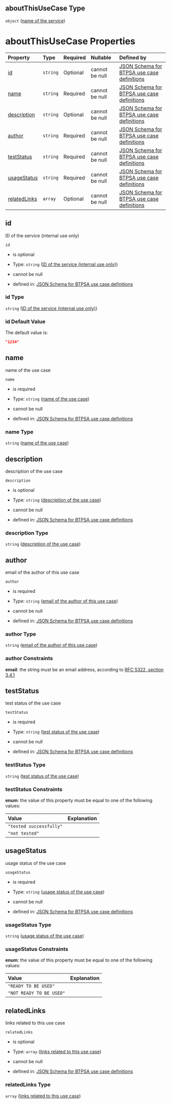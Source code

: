 ## aboutThisUseCase Type

`object` ([name of the service](btpsa-usecase-properties-name-of-the-service.md))

# aboutThisUseCase Properties

| Property                      | Type     | Required | Nullable       | Defined by                                                                                                                                                                                               |
| :---------------------------- | :------- | :------- | :------------- | :------------------------------------------------------------------------------------------------------------------------------------------------------------------------------------------------------- |
| [id](#id)                     | `string` | Optional | cannot be null | [JSON Schema for BTPSA use case definitions](btpsa-usecase-properties-name-of-the-service-properties-id-of-the-service-internal-use-only.md "undefined#/properties/aboutThisUseCase/properties/id")      |
| [name](#name)                 | `string` | Required | cannot be null | [JSON Schema for BTPSA use case definitions](btpsa-usecase-properties-name-of-the-service-properties-name-of-the-use-case.md "undefined#/properties/aboutThisUseCase/properties/name")                   |
| [description](#description)   | `string` | Optional | cannot be null | [JSON Schema for BTPSA use case definitions](btpsa-usecase-properties-name-of-the-service-properties-description-of-the-use-case.md "undefined#/properties/aboutThisUseCase/properties/description")     |
| [author](#author)             | `string` | Required | cannot be null | [JSON Schema for BTPSA use case definitions](btpsa-usecase-properties-name-of-the-service-properties-email-of-the-author-of-this-use-case.md "undefined#/properties/aboutThisUseCase/properties/author") |
| [testStatus](#teststatus)     | `string` | Required | cannot be null | [JSON Schema for BTPSA use case definitions](btpsa-usecase-properties-name-of-the-service-properties-test-status-of-the-use-case.md "undefined#/properties/aboutThisUseCase/properties/testStatus")      |
| [usageStatus](#usagestatus)   | `string` | Required | cannot be null | [JSON Schema for BTPSA use case definitions](btpsa-usecase-properties-name-of-the-service-properties-usage-status-of-the-use-case.md "undefined#/properties/aboutThisUseCase/properties/usageStatus")    |
| [relatedLinks](#relatedlinks) | `array`  | Optional | cannot be null | [JSON Schema for BTPSA use case definitions](btpsa-usecase-properties-name-of-the-service-properties-links-related-to-this-use-case.md "undefined#/properties/aboutThisUseCase/properties/relatedLinks") |

## id

ID of the service (internal use only)

`id`

*   is optional

*   Type: `string` ([ID of the service (internal use only)](btpsa-usecase-properties-name-of-the-service-properties-id-of-the-service-internal-use-only.md))

*   cannot be null

*   defined in: [JSON Schema for BTPSA use case definitions](btpsa-usecase-properties-name-of-the-service-properties-id-of-the-service-internal-use-only.md "undefined#/properties/aboutThisUseCase/properties/id")

### id Type

`string` ([ID of the service (internal use only)](btpsa-usecase-properties-name-of-the-service-properties-id-of-the-service-internal-use-only.md))

### id Default Value

The default value is:

```json
"1234"
```

## name

name of the use case

`name`

*   is required

*   Type: `string` ([name of the use case](btpsa-usecase-properties-name-of-the-service-properties-name-of-the-use-case.md))

*   cannot be null

*   defined in: [JSON Schema for BTPSA use case definitions](btpsa-usecase-properties-name-of-the-service-properties-name-of-the-use-case.md "undefined#/properties/aboutThisUseCase/properties/name")

### name Type

`string` ([name of the use case](btpsa-usecase-properties-name-of-the-service-properties-name-of-the-use-case.md))

## description

description of the use case

`description`

*   is optional

*   Type: `string` ([description of the use case](btpsa-usecase-properties-name-of-the-service-properties-description-of-the-use-case.md))

*   cannot be null

*   defined in: [JSON Schema for BTPSA use case definitions](btpsa-usecase-properties-name-of-the-service-properties-description-of-the-use-case.md "undefined#/properties/aboutThisUseCase/properties/description")

### description Type

`string` ([description of the use case](btpsa-usecase-properties-name-of-the-service-properties-description-of-the-use-case.md))

## author

email of the author of this use case

`author`

*   is required

*   Type: `string` ([email of the author of this use case](btpsa-usecase-properties-name-of-the-service-properties-email-of-the-author-of-this-use-case.md))

*   cannot be null

*   defined in: [JSON Schema for BTPSA use case definitions](btpsa-usecase-properties-name-of-the-service-properties-email-of-the-author-of-this-use-case.md "undefined#/properties/aboutThisUseCase/properties/author")

### author Type

`string` ([email of the author of this use case](btpsa-usecase-properties-name-of-the-service-properties-email-of-the-author-of-this-use-case.md))

### author Constraints

**email**: the string must be an email address, according to [RFC 5322, section 3.4.1](https://tools.ietf.org/html/rfc5322 "check the specification")

## testStatus

test status of the use case

`testStatus`

*   is required

*   Type: `string` ([test status of the use case](btpsa-usecase-properties-name-of-the-service-properties-test-status-of-the-use-case.md))

*   cannot be null

*   defined in: [JSON Schema for BTPSA use case definitions](btpsa-usecase-properties-name-of-the-service-properties-test-status-of-the-use-case.md "undefined#/properties/aboutThisUseCase/properties/testStatus")

### testStatus Type

`string` ([test status of the use case](btpsa-usecase-properties-name-of-the-service-properties-test-status-of-the-use-case.md))

### testStatus Constraints

**enum**: the value of this property must be equal to one of the following values:

| Value                   | Explanation |
| :---------------------- | :---------- |
| `"tested successfully"` |             |
| `"not tested"`          |             |

## usageStatus

usage status of the use case

`usageStatus`

*   is required

*   Type: `string` ([usage status of the use case](btpsa-usecase-properties-name-of-the-service-properties-usage-status-of-the-use-case.md))

*   cannot be null

*   defined in: [JSON Schema for BTPSA use case definitions](btpsa-usecase-properties-name-of-the-service-properties-usage-status-of-the-use-case.md "undefined#/properties/aboutThisUseCase/properties/usageStatus")

### usageStatus Type

`string` ([usage status of the use case](btpsa-usecase-properties-name-of-the-service-properties-usage-status-of-the-use-case.md))

### usageStatus Constraints

**enum**: the value of this property must be equal to one of the following values:

| Value                    | Explanation |
| :----------------------- | :---------- |
| `"READY TO BE USED"`     |             |
| `"NOT READY TO BE USED"` |             |

## relatedLinks

links related to this use case

`relatedLinks`

*   is optional

*   Type: `array` ([links related to this use case](btpsa-usecase-properties-name-of-the-service-properties-links-related-to-this-use-case.md))

*   cannot be null

*   defined in: [JSON Schema for BTPSA use case definitions](btpsa-usecase-properties-name-of-the-service-properties-links-related-to-this-use-case.md "undefined#/properties/aboutThisUseCase/properties/relatedLinks")

### relatedLinks Type

`array` ([links related to this use case](btpsa-usecase-properties-name-of-the-service-properties-links-related-to-this-use-case.md))

